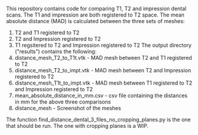 This repository contains code for comparing T1, T2 and impression dental scans. The T1 and impression are both registered to T2 space. 
The mean absolute distance (MAD) is calculated between the three sets of meshes: 
1. T2 and T1 registered to T2 
2. T2 and Impression registered to T2 
3. T1 regsitered to T2 and Impression registered to T2 
The output directory ("results") contains the following: 
1. distance_mesh_T2_to_T1t.vtk - MAD mesh between T2 and T1 registered to T2
2. distance_mesh_T2_to_impt.vtk - MAD mesh between T2 and Impression registered to T2 
3. distance_mesh_T1t_to_impt.vtk - MAD mesh between T1 registered to T2 and Impression registered to T2 
4. mean_absolute_distance_in_mm.csv - csv file containing the distances in mm for the above three comparisons 
3. distance_mesh - Screenshot of the meshes 

The function find_distance_dental_3_files_no_cropping_planes.py is the one that should be run. The one with cropping planes is a WIP. 
